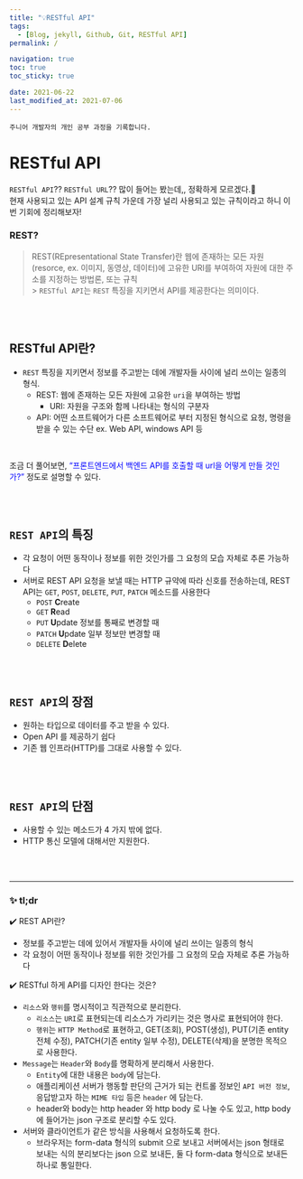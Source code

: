```yaml
---
title: "💡RESTful API"
tags:
  - [Blog, jekyll, Github, Git, RESTful API]
permalink: /

navigation: true
toc: true
toc_sticky: true

date: 2021-06-22
last_modified_at: 2021-07-06
---
```


`주니어 개발자의 개인 공부 과정을 기록합니다.`

# RESTful API

`RESTful API`?? `RESTful URL`?? 많이 들어는 봤는데,, 정확하게 모르겠다.🥲 <br />
현재 사용되고 있는 API 설계 규칙 가운데 가장 널리 사용되고 있는 규칙이라고 하니 이번 기회에 정리해보자!

### REST?

> REST(REpresentational State Transfer)란 웹에 존재하는 모든 자원(resorce, ex. 이미지, 동영상, 데이터)에 고유한 URI를 부여하여 자원에 대한 주소를 지정하는 방법론, 또는 규칙 <br /> > `RESTful API`는 `REST` 특징을 지키면서 API를 제공한다는 의미이다.

<br /><br />

## RESTful API란?

- `REST` 특징을 지키면서 정보를 주고받는 데에 개발자들 사이에 널리 쓰이는 일종의 형식.
  - REST: 웹에 존재하는 모든 자원에 고유한 `uri`을 부여하는 방법
    - URI: 자원을 구조와 함께 나타내는 형식의 구분자
  - API: 어떤 소프트웨어가 다른 소프트웨어로 부터 지정된 형식으로 요청, 명령을 받을 수 있는 수단 ex. Web API, windows API 등

<br />

조금 더 풀어보면, <span style='color:blue'> “프론트엔드에서 백엔드 API를 호출할 때 url을 어떻게 만들 것인가?”</span> 정도로 설명할 수 있다.

<br /><br />

## `REST API`의 특징

- 각 요청이 어떤 동작이나 정보를 위한 것인가를 그 요청의 모습 자체로 추론 가능하다
- 서버로 REST API 요청을 보낼 때는 HTTP 규약에 따라 신호를 전송하는데, REST API는 `GET`, `POST`, `DELETE`, `PUT`, `PATCH` 메소드를 사용한다
  - `POST` <span style=“color:blue”>**C**</span>reate
  - `GET` <span style=“color:blue”>**R**</span>ead
  - `PUT` <span style=“color:blue”>**U**</span>pdate 정보를 통째로 변경할 때
  - `PATCH` <span style=“color:blue”>**U**</span>pdate 일부 정보만 변경할 때
  - `DELETE` <span style=“color:blue”>**D**</span>elete

<br /><br />

## `REST API`의 장점

- 원하는 타입으로 데이터를 주고 받을 수 있다.
- Open API 를 제공하기 쉽다
- 기존 웹 인프라(HTTP)를 그대로 사용할 수 있다.

<br /><br />

## `REST API`의 단점

- 사용할 수 있는 메소드가 4 가지 밖에 없다.
- HTTP 통신 모델에 대해서만 지원한다.

<br /><br />

---

### ✨ tl;dr

✔️ REST API란?

- 정보를 주고받는 데에 있어서 개발자들 사이에 널리 쓰이는 일종의 형식
- 각 요청이 어떤 동작이나 정보를 위한 것인가를 그 요청의 모습 자체로 추론 가능하다

✔️ RESTful 하게 API를 디자인 한다는 것은?

- `리소스`와 `행위`를 명시적이고 직관적으로 분리한다.
  - `리소스`는 `URI`로 표현되는데 리소스가 가리키는 것은 명사로 표현되어야 한다.
  - `행위`는 `HTTP Method`로 표현하고, GET(조회), POST(생성), PUT(기존 entity 전체 수정), PATCH(기존 entity 일부 수정), DELETE(삭제)을 분명한 목적으로 사용한다.
- `Message`는 `Header`와 `Body`를 명확하게 분리해서 사용한다.
  - `Entity`에 대한 내용은 `body`에 담는다.
  - 애플리케이션 서버가 행동할 판단의 근거가 되는 컨트롤 정보인 `API 버전 정보`, 응답받고자 하는 `MIME 타입` 등은 `header` 에 담는다.
  - header와 body는 http header 와 http body 로 나눌 수도 있고, http body 에 들어가는 json 구조로 분리할 수도 있다.
- 서버와 클라이언트가 같은 방식을 사용해서 요청하도록 한다.
  - 브라우저는 form-data 형식의 submit 으로 보내고 서버에서는 json 형태로 보내는 식의 분리보다는 json 으로 보내든, 둘 다 form-data 형식으로 보내든 하나로 통일한다.
